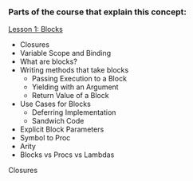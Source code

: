 ### Parts of the course that explain this concept:

[Lesson 1: Blocks](https://launchschool.com/lessons/c0400a9c/assignments)

- Closures
- Variable Scope and Binding
- What are blocks?
- Writing methods that take blocks
  - Passing Execution to a Block
  - Yielding with an Argument
  - Return Value of a Block
- Use Cases for Blocks
  - Deferring Implementation
  - Sandwich Code
- Explicit Block Parameters
- Symbol to Proc
- Arity
- Blocks vs Procs vs Lambdas

Closures
